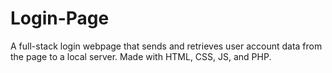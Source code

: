 # Login-Page
A full-stack login webpage that sends and retrieves user account data from the page to a local server. Made with HTML, CSS, JS, and PHP.
